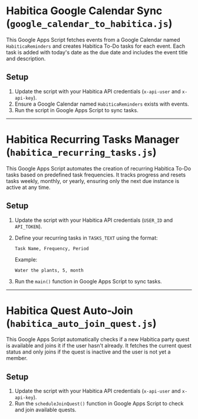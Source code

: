# Habitica Google Calendar Sync (`google_calendar_to_habitica.js`)

This Google Apps Script fetches events from a Google Calendar named `HabiticaReminders` and creates Habitica To-Do tasks for each event. Each task is added with today's date as the due date and includes the event title and description.

## Setup
1. Update the script with your Habitica API credentials (`x-api-user` and `x-api-key`).
2. Ensure a Google Calendar named `HabiticaReminders` exists with events.
3. Run the script in Google Apps Script to sync tasks.

---

# Habitica Recurring Tasks Manager (`habitica_recurring_tasks.js`)

This Google Apps Script automates the creation of recurring Habitica To-Do tasks based on predefined task frequencies. It tracks progress and resets tasks weekly, monthly, or yearly, ensuring only the next due instance is active at any time.

## Setup
1. Update the script with your Habitica API credentials (`USER_ID` and `API_TOKEN`).
2. Define your recurring tasks in `TASKS_TEXT` using the format:

   ```plaintext
   Task Name, Frequency, Period
   ```

   Example:

   ```plaintext
   Water the plants, 5, month
   ```

3. Run the `main()` function in Google Apps Script to sync tasks.

---

# Habitica Quest Auto-Join (`habitica_auto_join_quest.js`)

This Google Apps Script automatically checks if a new Habitica party quest is available and joins it if the user hasn't already. It fetches the current quest status and only joins if the quest is inactive and the user is not yet a member.

## Setup
1. Update the script with your Habitica API credentials (`x-api-user` and `x-api-key`).
2. Run the `scheduleJoinQuest()` function in Google Apps Script to check and join available quests.
